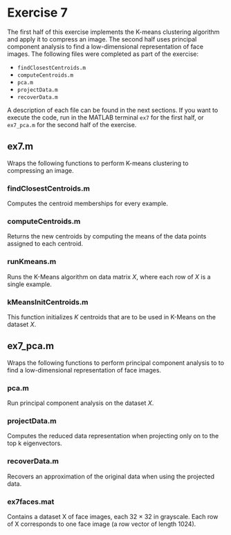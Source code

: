 # Exercise 7
The first half of this exercise implements the K-means clustering algorithm and apply it to compress an image. The second half uses principal component analysis to find a low-dimensional representation of face images. The following files were completed as part of the exercise:
- `findClosestCentroids.m`
- `computeCentroids.m`
- `pca.m`
- `projectData.m`
- `recoverData.m`

A description of each file can be found in the next sections. If you want to execute the code, run in the MATLAB terminal `ex7` for the first half, or `ex7_pca.m` for the second half of the exercise.

## ex7.m
Wraps the following functions to perform K-means clustering to compressing an image.

### findClosestCentroids.m
Computes the centroid memberships for every example.

### computeCentroids.m
Returns the new centroids by computing the means of the data points assigned to each centroid.

### runKmeans.m
Runs the K-Means algorithm on data matrix _X_, where each row of _X_ is a single example.

### kMeansInitCentroids.m
This function initializes _K_ centroids that are to be used in K-Means on the dataset _X_.

## ex7_pca.m
Wraps the following functions to perform principal component analysis to to find a low-dimensional representation of face images.

### pca.m
Run principal component analysis on the dataset _X_.

### projectData.m
Computes the reduced data representation when projecting only on to the top k eigenvectors.

### recoverData.m
Recovers an approximation of the original data when using the projected data.

### ex7faces.mat
Contains a dataset X of face images, each 32 × 32 in grayscale. Each row of X corresponds to one face image (a row vector of length 1024).